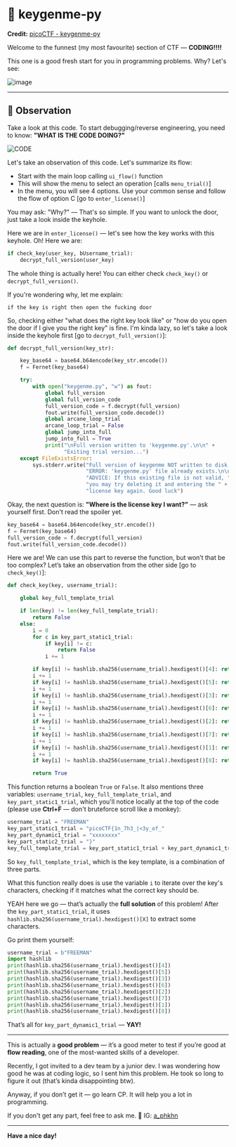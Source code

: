 # 🔑 keygenme-py

**Credit:** [picoCTF - keygenme-py](https://play.picoctf.org/practice/challenge/121)

Welcome to the funnest (my most favourite) section of CTF — **CODING!!!!**

This one is a good fresh start for you in programming problems. Why? Let's see:

![image](https://github.com/user-attachments/assets/05d8f2d8-8df9-4d3d-9201-085244ab2825)

---

## 🔎 Observation

Take a look at this code. To start debugging/reverse engineering, you need to know: **"WHAT IS THE CODE DOING?"**

![CODE](https://github.com/user-attachments/assets/a0a07ac2-5896-487c-9a0e-b51af68918d1)

Let's take an observation of this code. Let's summarize its flow:

* Start with the main loop calling `ui_flow()` function
* This will show the menu to select an operation \[calls `menu_trial()`]
* In the menu, you will see 4 options. Use your common sense and follow the flow of option C \[go to `enter_license()`]

You may ask: "Why?" — That's so simple. If you want to unlock the door, just take a look inside the keyhole.

Here we are in `enter_license()` — let's see how the key works with this keyhole. Oh! Here we are:

```python
if check_key(user_key, bUsername_trial):
    decrypt_full_version(user_key)
```

The whole thing is actually here! You can either check `check_key()` or `decrypt_full_version()`.

If you're wondering why, let me explain:

```
if the key is right then open the fucking door
```

So, checking either "what does the right key look like" or "how do you open the door if I give you the right key" is fine.
I'm kinda lazy, so let's take a look inside the keyhole first \[go to `decrypt_full_version()`]:

```python
def decrypt_full_version(key_str):

    key_base64 = base64.b64encode(key_str.encode())
    f = Fernet(key_base64)

    try:
        with open("keygenme.py", "w") as fout:
            global full_version
            global full_version_code
            full_version_code = f.decrypt(full_version)
            fout.write(full_version_code.decode())
            global arcane_loop_trial
            arcane_loop_trial = False
            global jump_into_full
            jump_into_full = True
            print("\nFull version written to 'keygenme.py'.\n\n" +
                  "Exiting trial version...")
    except FileExistsError:
        sys.stderr.write("Full version of keygenme NOT written to disk, " +
                         "ERROR: 'keygenme.py' file already exists.\n\n" +
                         "ADVICE: If this existing file is not valid, " +
                         "you may try deleting it and entering the " +
                         "license key again. Good luck")
```

Okay, the next question is: **"Where is the license key I want?"** — ask yourself first. Don't read the spoiler yet.

```python
key_base64 = base64.b64encode(key_str.encode())
f = Fernet(key_base64)
full_version_code = f.decrypt(full_version)
fout.write(full_version_code.decode())
```

Here we are!
We can use this part to reverse the function, but won’t that be too complex?
Let’s take an observation from the other side \[go to `check_key()`]:

```python
def check_key(key, username_trial):

    global key_full_template_trial

    if len(key) != len(key_full_template_trial):
        return False
    else:
        i = 0
        for c in key_part_static1_trial:
            if key[i] != c:
                return False
            i += 1

        if key[i] != hashlib.sha256(username_trial).hexdigest()[4]: return False
        i += 1
        if key[i] != hashlib.sha256(username_trial).hexdigest()[5]: return False
        i += 1
        if key[i] != hashlib.sha256(username_trial).hexdigest()[3]: return False
        i += 1
        if key[i] != hashlib.sha256(username_trial).hexdigest()[6]: return False
        i += 1
        if key[i] != hashlib.sha256(username_trial).hexdigest()[2]: return False
        i += 1
        if key[i] != hashlib.sha256(username_trial).hexdigest()[7]: return False
        i += 1
        if key[i] != hashlib.sha256(username_trial).hexdigest()[1]: return False
        i += 1
        if key[i] != hashlib.sha256(username_trial).hexdigest()[8]: return False

        return True
```

This function returns a boolean `True` or `False`.
It also mentions three variables: `username_trial`, `key_full_template_trial`, and `key_part_static1_trial`,
which you'll notice locally at the top of the code (please use **Ctrl+F** — don't bruteforce scroll like a monkey):

```python
username_trial = "FREEMAN"
key_part_static1_trial = "picoCTF{1n_7h3_|<3y_of_"
key_part_dynamic1_trial = "xxxxxxxx"
key_part_static2_trial = "}"
key_full_template_trial = key_part_static1_trial + key_part_dynamic1_trial + key_part_static2_trial
```

So `key_full_template_trial`, which is the key template, is a combination of three parts.

What this function really does is use the variable `i` to iterate over the key's characters,
checking if it matches what the correct key should be.

YEAH here we go — that’s actually the **full solution** of this problem!
After the `key_part_static1_trial`, it uses `hashlib.sha256(username_trial).hexdigest()[X]` to extract some characters.

Go print them yourself:

```python
username_trial = b"FREEMAN"
import hashlib
print(hashlib.sha256(username_trial).hexdigest()[4])
print(hashlib.sha256(username_trial).hexdigest()[5])
print(hashlib.sha256(username_trial).hexdigest()[3])
print(hashlib.sha256(username_trial).hexdigest()[6])
print(hashlib.sha256(username_trial).hexdigest()[2])
print(hashlib.sha256(username_trial).hexdigest()[7])
print(hashlib.sha256(username_trial).hexdigest()[1])
print(hashlib.sha256(username_trial).hexdigest()[8])
```

That’s all for `key_part_dynamic1_trial` — **YAY!**

---

This is actually a **good problem** — it’s a good meter to test if you’re good at **flow reading**, one of the most-wanted skills of a developer.

Recently, I got invited to a dev team by a junior dev. I was wondering how good he was at coding logic,
so I sent him this problem. He took so long to figure it out (that’s kinda disappointing btw).

Anyway, if you don’t get it — go learn CP. It will help you a lot in programming.

If you don't get any part, feel free to ask me.
📩 IG: [a\_phkhn](https://www.instagram.com/a_phkhn)

---

**Have a nice day!**
